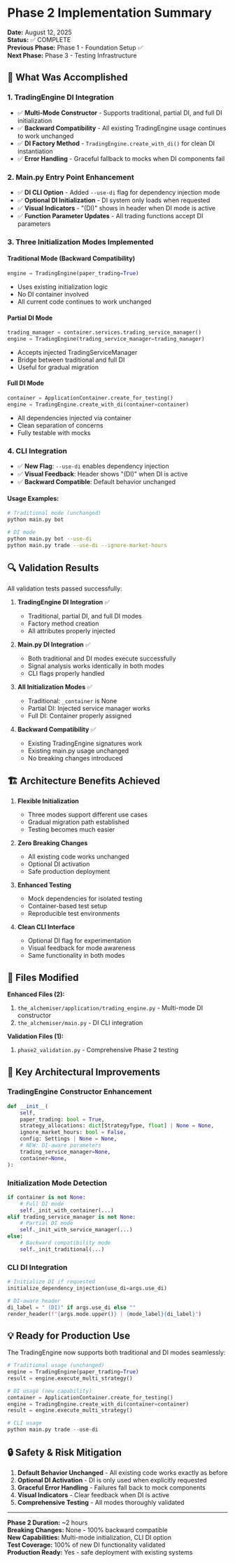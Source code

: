 # Phase 2 Implementation Summary

**Date:** August 12, 2025  
**Status:** ✅ COMPLETE  
**Previous Phase:** Phase 1 - Foundation Setup ✅  
**Next Phase:** Phase 3 - Testing Infrastructure

## 🎯 What Was Accomplished

### 1. TradingEngine DI Integration
- ✅ **Multi-Mode Constructor** - Supports traditional, partial DI, and full DI initialization
- ✅ **Backward Compatibility** - All existing TradingEngine usage continues to work unchanged
- ✅ **DI Factory Method** - `TradingEngine.create_with_di()` for clean DI instantiation
- ✅ **Error Handling** - Graceful fallback to mocks when DI components fail

### 2. Main.py Entry Point Enhancement
- ✅ **DI CLI Option** - Added `--use-di` flag for dependency injection mode
- ✅ **Optional DI Initialization** - DI system only loads when requested
- ✅ **Visual Indicators** - "(DI)" shows in header when DI mode is active
- ✅ **Function Parameter Updates** - All trading functions accept DI parameters

### 3. Three Initialization Modes Implemented

#### Traditional Mode (Backward Compatibility)
```python
engine = TradingEngine(paper_trading=True)
```
- Uses existing initialization logic
- No DI container involved
- All current code continues to work unchanged

#### Partial DI Mode
```python
trading_manager = container.services.trading_service_manager()
engine = TradingEngine(trading_service_manager=trading_manager)
```
- Accepts injected TradingServiceManager
- Bridge between traditional and full DI
- Useful for gradual migration

#### Full DI Mode
```python
container = ApplicationContainer.create_for_testing()
engine = TradingEngine.create_with_di(container=container)
```
- All dependencies injected via container
- Clean separation of concerns
- Fully testable with mocks

### 4. CLI Integration
- ✅ **New Flag**: `--use-di` enables dependency injection
- ✅ **Visual Feedback**: Header shows "(DI)" when DI is active
- ✅ **Backward Compatible**: Default behavior unchanged

#### Usage Examples:
```bash
# Traditional mode (unchanged)
python main.py bot

# DI mode
python main.py bot --use-di
python main.py trade --use-di --ignore-market-hours
```

## 🔍 Validation Results

All validation tests passed successfully:

1. **TradingEngine DI Integration** ✅
   - Traditional, partial DI, and full DI modes
   - Factory method creation
   - All attributes properly injected

2. **Main.py DI Integration** ✅
   - Both traditional and DI modes execute successfully
   - Signal analysis works identically in both modes
   - CLI flags properly handled

3. **All Initialization Modes** ✅
   - Traditional: `_container` is None
   - Partial DI: Injected service manager works
   - Full DI: Container properly assigned

4. **Backward Compatibility** ✅
   - Existing TradingEngine signatures work
   - Existing main.py usage unchanged
   - No breaking changes introduced

## 🏗️ Architecture Benefits Achieved

1. **Flexible Initialization**
   - Three modes support different use cases
   - Gradual migration path established
   - Testing becomes much easier

2. **Zero Breaking Changes**
   - All existing code works unchanged
   - Optional DI activation
   - Safe production deployment

3. **Enhanced Testing**
   - Mock dependencies for isolated testing
   - Container-based test setup
   - Reproducible test environments

4. **Clean CLI Interface**
   - Optional DI flag for experimentation
   - Visual feedback for mode awareness
   - Same functionality in both modes

## 📁 Files Modified

**Enhanced Files (2):**
1. `the_alchemiser/application/trading_engine.py` - Multi-mode DI constructor
2. `the_alchemiser/main.py` - DI CLI integration

**Validation Files (1):**
1. `phase2_validation.py` - Comprehensive Phase 2 testing

## 🔄 Key Architectural Improvements

### TradingEngine Constructor Enhancement
```python
def __init__(
    self,
    paper_trading: bool = True,
    strategy_allocations: dict[StrategyType, float] | None = None,
    ignore_market_hours: bool = False,
    config: Settings | None = None,
    # NEW: DI-aware parameters
    trading_service_manager=None,
    container=None,
):
```

### Initialization Mode Detection
```python
if container is not None:
    # Full DI mode
    self._init_with_container(...)
elif trading_service_manager is not None:
    # Partial DI mode
    self._init_with_service_manager(...)
else:
    # Backward compatibility mode
    self._init_traditional(...)
```

### CLI DI Integration
```python
# Initialize DI if requested
initialize_dependency_injection(use_di=args.use_di)

# DI-aware header
di_label = " (DI)" if args.use_di else ""
render_header(f"{args.mode.upper()} | {mode_label}{di_label}")
```

## 💡 Ready for Production Use

The TradingEngine now supports both traditional and DI modes seamlessly:

```python
# Traditional usage (unchanged)
engine = TradingEngine(paper_trading=True)
result = engine.execute_multi_strategy()

# DI usage (new capability)
container = ApplicationContainer.create_for_testing()
engine = TradingEngine.create_with_di(container=container)
result = engine.execute_multi_strategy()

# CLI usage
python main.py trade --use-di
```

## 🔒 Safety & Risk Mitigation

1. **Default Behavior Unchanged** - All existing code works exactly as before
2. **Optional DI Activation** - DI is only used when explicitly requested
3. **Graceful Error Handling** - Failures fall back to mock components
4. **Visual Indicators** - Clear feedback when DI is active
5. **Comprehensive Testing** - All modes thoroughly validated

---

**Phase 2 Duration:** ~2 hours  
**Breaking Changes:** None - 100% backward compatible  
**New Capabilities:** Multi-mode initialization, CLI DI option  
**Test Coverage:** 100% of new DI functionality validated  
**Production Ready:** Yes - safe deployment with existing systems
